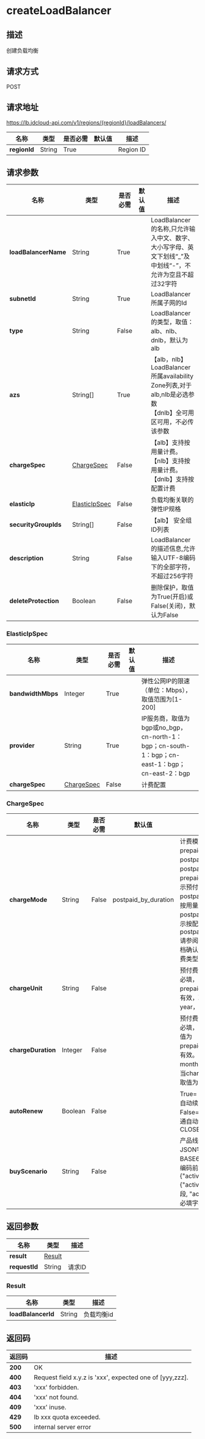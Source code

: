 # createLoadBalancer


## 描述
创建负载均衡

## 请求方式
POST

## 请求地址
https://lb.jdcloud-api.com/v1/regions/{regionId}/loadBalancers/

|名称|类型|是否必需|默认值|描述|
|---|---|---|---|---|
|**regionId**|String|True| |Region ID|

## 请求参数
|名称|类型|是否必需|默认值|描述|
|---|---|---|---|---|
|**loadBalancerName**|String|True| |LoadBalancer的名称,只允许输入中文、数字、大小写字母、英文下划线“_”及中划线“-”，不允许为空且不超过32字符|
|**subnetId**|String|True| |LoadBalancer所属子网的Id|
|**type**|String|False| |LoadBalancer的类型，取值：alb、nlb、dnlb，默认为alb|
|**azs**|String[]|True| |【alb，nlb】LoadBalancer所属availability Zone列表,对于alb,nlb是必选参数 <br>【dnlb】全可用区可用，不必传该参数|
|**chargeSpec**|[ChargeSpec](createloadbalancer#chargespec)|False| |【alb】支持按用量计费。【nlb】支持按用量计费。【dnlb】支持按配置计费|
|**elasticIp**|[ElasticIpSpec](createloadbalancer#elasticipspec)|False| |负载均衡关联的弹性IP规格|
|**securityGroupIds**|String[]|False| |【alb】 安全组 ID列表|
|**description**|String|False| |LoadBalancer的描述信息,允许输入UTF-8编码下的全部字符，不超过256字符|
|**deleteProtection**|Boolean|False| |删除保护，取值为True(开启)或False(关闭)，默认为False|

### <div id="elasticipspec">ElasticIpSpec</div>
|名称|类型|是否必需|默认值|描述|
|---|---|---|---|---|
|**bandwidthMbps**|Integer|True| |弹性公网IP的限速（单位：Mbps），取值范围为[1-200]|
|**provider**|String|True| |IP服务商，取值为bgp或no_bgp，cn-north-1：bgp；cn-south-1：bgp；cn-east-1：bgp；cn-east-2：bgp|
|**chargeSpec**|[ChargeSpec](createloadbalancer#chargespec)|False| |计费配置|
### <div id="chargespec">ChargeSpec</div>
|名称|类型|是否必需|默认值|描述|
|---|---|---|---|---|
|**chargeMode**|String|False|postpaid_by_duration|计费模式，取值为：prepaid_by_duration，postpaid_by_usage或postpaid_by_duration，prepaid_by_duration表示预付费，postpaid_by_usage表示按用量后付费，postpaid_by_duration表示按配置后付费，默认为postpaid_by_duration.请参阅具体产品线帮助文档确认该产品线支持的计费类型|
|**chargeUnit**|String|False| |预付费计费单位，预付费必填，当chargeMode为prepaid_by_duration时有效，取值为：month、year，默认为month|
|**chargeDuration**|Integer|False| |预付费计费时长，预付费必填，当chargeMode取值为prepaid_by_duration时有效。当chargeUnit为month时取值为：1~9，当chargeUnit为year时取值为：1、2、3|
|**autoRenew**|Boolean|False| |True=：OPEN——开通自动续费、False=CLOSE—— 不开通自动续费，默认为CLOSE|
|**buyScenario**|String|False| |产品线统一活动凭证JSON字符串，需要BASE64编码，目前要求编码前格式为 {"activity":{"activityType":必填字段, "activityIdentifier":必填字段}}|

## 返回参数
|名称|类型|描述|
|---|---|---|
|**result**|[Result](createloadbalancer#result)| |
|**requestId**|String|请求ID|

### <div id="result">Result</div>
|名称|类型|描述|
|---|---|---|
|**loadBalancerId**|String|负载均衡id|

## 返回码
|返回码|描述|
|---|---|
|**200**|OK|
|**400**|Request field x.y.z is 'xxx', expected one of [yyy,zzz].|
|**403**|'xxx' forbidden.|
|**404**|'xxx' not found.|
|**409**|'xxx' inuse.|
|**429**|lb xxx quota exceeded.|
|**500**|internal server error|
